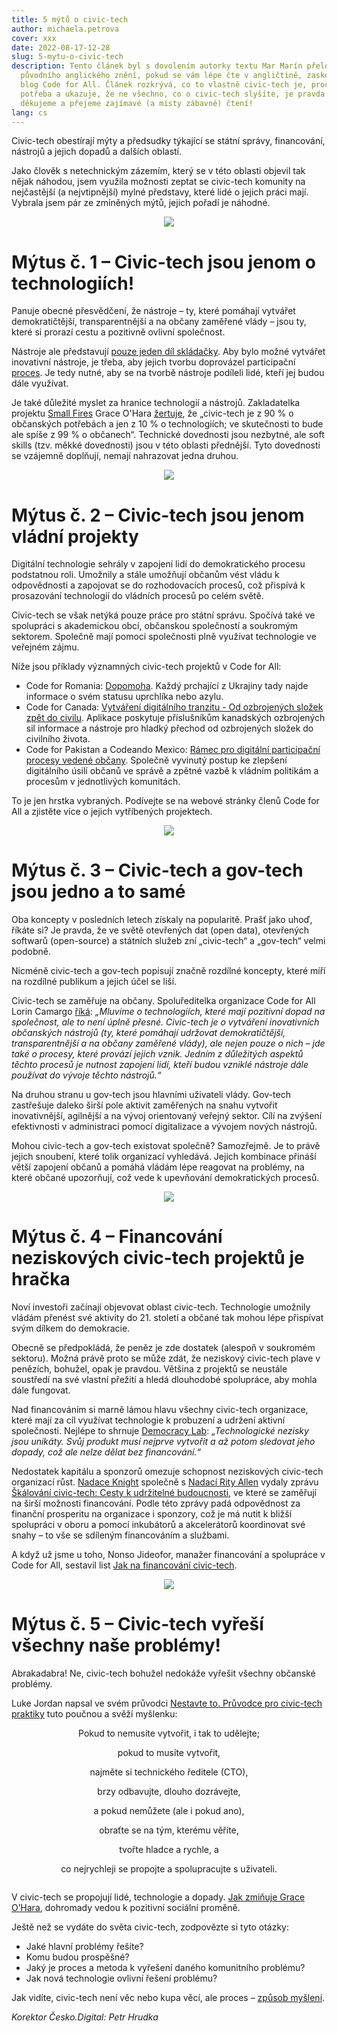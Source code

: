 ```yaml
---
title: 5 mýtů o civic-tech
author: michaela.petrova
cover: xxx
date: 2022-08-17-12-28
slug: 5-mytu-o-civic-tech
description: Tento článek byl s dovolením autorky textu Mar Marín přeložen z
  původního anglického znění, pokud se vám lépe čte v angličtině, zaskočte na
  blog Code for All. Článek rozkrývá, co to vlastně civic-tech je, proč je
  potřeba a ukazuje, že ne všechno, co o civic-tech slyšíte, je pravda. Autorce
  děkujeme a přejeme zajímavé (a místy zábavné) čtení!
lang: cs
---
```

Civic-tech obestírají mýty a předsudky týkající se státní správy, financování, nástrojů a jejich dopadů a dalších oblastí.

Jako člověk s netechnickým zázemím, který se v této oblasti objevil tak nějak náhodou, jsem využila možnosti zeptat se civic-tech komunity na nejčastější (a nejvtipnější) mylné představy, které lidé o jejich práci mají. Vybrala jsem pár ze zmíněných mýtů, jejich pořadí je náhodné.

<center>

![](https://data.cesko.digital/img/dad68fa0.png)

</center>

# Mýtus č. 1 –⁠ Civic-tech jsou jenom o technologiích!

Panuje obecné přesvědčení, že nástroje –⁠ ty, které pomáhají vytvářet demokratičtější, transparentnější a na občany zaměřené vlády –⁠ jsou ty, které si prorazí cestu a pozitivně ovlivní společnost.

Nástroje ale představují [pouze jeden díl skládačky](https://codeforall.org/2020/05/27/a-beginners-guide-to-civic-tech/). Aby bylo možné vytvářet inovativní nástroje, je třeba, aby jejich tvorbu doprovázel participační [proces](https://medium.com/code-for-all/civic-tech-as-a-process-a-framework-for-uniting-civic-tech-organisations-d93e5f640106). Je tedy nutné, aby se na tvorbě nástroje podíleli lidé, kteří jej budou dále využívat.

Je také důležité myslet za hranice technologií a nástrojů. Zakladatelka projektu [Small Fires](https://www.smallfires.com.au/) Grace O'Hara [žertuje](https://blog.codeforaustralia.org/to-the-women-of-civic-tech-f5961fd1eda2?gi=ea317d05281c), že „civic-tech je z 90 % o občanských potřebách a jen z 10 % o technologiích; ve skutečnosti to bude ale spíše z 99 % o občanech“. Technické dovednosti jsou nezbytné, ale soft skills (tzv. měkké dovednosti) jsou v této oblasti přednější. Tyto dovednosti se vzájemně doplňují, nemají nahrazovat jedna druhou.

<center>

![](https://data.cesko.digital/img/dad68fa0.png)

</center>

# Mýtus č. 2 –⁠ Civic-tech jsou jenom vládní projekty

Digitální technologie sehrály v zapojení lidí do demokratického procesu podstatnou roli. Umožnily a stále umožňují občanům vést vládu k odpovědnosti a zapojovat se do rozhodovacích procesů, což přispívá k prosazování technologií do vládních procesů po celém světě.

Civic-tech se však netýká pouze práce pro státní správu. Spočívá také ve spolupráci s akademickou obcí, občanskou společností a soukromým sektorem. Společně mají pomoci společnosti plně využívat technologie ve veřejném zájmu.

Níže jsou příklady významných civic-tech projektů v Code for All:

* Code for Romania: [Dopomoha](https://dopomoha.ro/en). Každý prchající z Ukrajiny tady najde informace o svém statusu uprchlíka nebo azylu.
* Code for Canada: [Vytváření digitálního tranzitu - Od ozbrojených složek zpět do civilu](https://codefor.ca/blog/hold-caf-tg-human-centred-support-for-military-to-civilian-transition/). Aplikace poskytuje příslušníkům kanadských ozbrojených sil informace a nástroje pro hladký přechod od ozbrojených složek do civilního života.
* Code for Pakistan a Codeando Mexico: [Rámec pro digitální participační procesy vedené občany](https://codeforall.org/2022/01/18/framework-for-digital-citizen-led-participatory-processes/). Společně vyvinutý postup ke zlepšení digitálního úsilí občanů ve správě a zpětné vazbě k vládním politikám a procesům v jednotlivých komunitách.

To je jen hrstka vybraných. Podívejte se na webové stránky členů Code for All a zjistěte více o jejich vytříbených projektech.

<center>

![](https://data.cesko.digital/img/dad68fa0.png)

</center>

# Mýtus č. 3 –⁠ Civic-tech a gov-tech jsou jedno a to samé

Oba koncepty v posledních letech získaly na popularitě. Prašť jako uhoď, říkáte si? Je pravda, že ve světě otevřených dat (open data), otevřených softwarů (open-source) a státních služeb zní „civic-tech“ a „gov-tech“ velmi podobně.

Nicméně civic-tech a gov-tech popisují značně rozdílné koncepty, které míří na rozdílné publikum a jejich účel se liší.

Civic-tech se zaměřuje na občany. Spoluředitelka organizace Code for All Lorin Camargo [říká](https://codeforall.org/2020/05/27/a-beginners-guide-to-civic-tech/): *„Mluvíme o technologiích, které mají pozitivní dopad na společnost, ale to není úplně přesné. Civic-tech je o vytváření inovativních občanských nástrojů (ty, které pomáhají udržovat demokratičtější, transparentnější a na občany zaměřené vlády), ale nejen pouze o nich –⁠ jde také o procesy, které provází jejich vznik. Jedním z důležitých aspektů těchto procesů je nutnost zapojení lidí, kteří budou vzniklé nástroje dále používat do vývoje těchto nástrojů.“*

Na druhou stranu u gov-tech jsou hlavními uživateli vlády. Gov-tech zastřešuje daleko širší pole aktivit zaměřených na snahu vytvořit inovativnější, agilnější a na vývoj orientovaný veřejný sektor. Cílí na zvýšení efektivnosti v administraci pomocí digitalizace a vývojem nových nástrojů.

Mohou civic-tech a gov-tech existovat společně? Samozřejmě. Je to právě jejich snoubení, které tolik organizací vyhledává. Jejich kombinace přináší větší zapojení občanů a pomáhá vládám lépe reagovat na problémy, na které občané upozorňují, což vede k upevňování demokratických procesů.

<center>

![](https://data.cesko.digital/img/dad68fa0.png)

</center>

# Mýtus č. 4 –⁠ Financování neziskových civic-tech projektů je hračka

Noví investoři začínají objevovat oblast civic-tech. Technologie umožnily vládám přenést své aktivity do 21. století a občané tak mohou lépe přispívat svým dílkem do demokracie.

Obecně se předpokládá, že peněz je zde dostatek (alespoň v soukromém sektoru). Možná právě proto se může zdát, že neziskový civic-tech plave v penězích, bohužel, opak je pravdou. Většina z projektů se neustále soustředí na své vlastní přežití a hledá dlouhodobé spolupráce, aby mohla dále fungovat.

Nad financováním si marně lámou hlavu všechny civic-tech organizace, které mají za cíl využívat technologie k probuzení a udržení aktivní společnosti. Nejlépe to shrnuje [Democracy Lab](https://www.democracylab.org/): *„Technologické nezisky jsou unikáty. Svůj produkt musí nejprve vytvořit a až potom sledovat jeho dopady, což ale nelze dělat bez financování.“*

Nedostatek kapitálu a sponzorů omezuje schopnost neziskových civic-tech organizací růst. [Nadace Knight](https://knightfoundation.org/) společně s [Nadací Rity Allen](https://ritaallen.org/) vydaly zprávu [Škálování civic-tech: Cesty k udržitelné budoucnosti](https://knightfoundation.org/features/civictechbiz/), ve které se zaměřují na širší možnosti financování. Podle této zprávy padá odpovědnost za finanční prosperitu na organizace i sponzory, což je má nutit k bližší spolupráci v oboru a pomocí inkubátorů a akcelerátorů koordinovat své snahy –⁠ to vše se sdíleným financováním a službami.

A když už jsme u toho, Nonso Jideofor, manažer financování a spolupráce v Code for All, sestavil list [Jak na financování civic-tech](https://codeforall.org/2022/01/11/challenges-tips-for-funding-civic-tech/).

<center>

![](https://data.cesko.digital/img/dad68fa0.png)

</center>

# Mýtus č. 5 –⁠ Civic-tech vyřeší všechny naše problémy!

Abrakadabra! Ne, civic-tech bohužel nedokáže vyřešit všechny občanské problémy.

Luke Jordan napsal ve svém průvodci [Nestavte to. Průvodce pro civic-tech praktiky](https://mitgovlab.org/resources/dont-build-it-a-guide-for-practitioners-in-civic-tech/) tuto poučnou a svěží myšlenku:

<center>

Pokud to nemusíte vytvořit, i tak to udělejte;

pokud to musíte vytvořit,

najměte si technického ředitele (CTO),

brzy odbavujte, dlouho dozrávejte,

a pokud nemůžete (ale i pokud ano),

obraťte se na tým, kterému věříte,

tvořte hladce a rychle, a

co nejrychleji se propojte a spolupracujte s uživateli.

![]()

</center>

V civic-tech se propojují lidé, technologie a dopady. [Jak zmiňuje Grace O’Hara](https://medium.com/code-for-all/civic-tech-as-a-process-a-framework-for-uniting-civic-tech-organisations-d93e5f640106), dohromady vedou k pozitivní sociální proměně.

Ještě než se vydáte do světa civic-tech, zodpovězte si tyto otázky:

* Jaké hlavní problémy řešíte? 
* Komu budou prospěšné?
* Jaký je proces a metoda k vyřešení daného komunitního problému?
* Jak nová technologie ovlivní řešení problému?

Jak vidíte, civic-tech není věc nebo kupa věcí, ale proces –⁠ [způsob myšlení](https://medium.com/code-for-all/civic-tech-as-a-process-a-framework-for-uniting-civic-tech-organisations-d93e5f640106).

*Korektor Česko.Digital: Petr Hrudka*